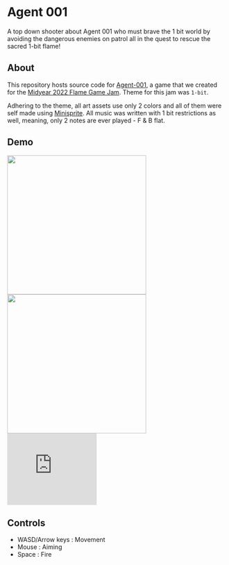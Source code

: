 # Agent 001

A top down shooter about Agent 001 who must brave the 1 bit world by avoiding the dangerous enemies on patrol all in the quest to rescue the sacred 1-bit flame!

## About

This repository hosts source code for [Agent-001](https://ufrshubham.itch.io/agent-001), a game that we created for the [Midyear 2022 Flame Game Jam](https://itch.io/jam/2nd-flame-game-jam). Theme for this jam was `1-bit`.

Adhering to the theme, all art assets use only 2 colors and all of them were self made using [Minisprite](https://minisprit.es/). All music was written with 1 bit restrictions as well, meaning, only 2 notes are ever played - F & B flat.

## Demo

<img src="https://github.com/munsterlander/2022_midyear_flame_jam/tree/main/branding/Demo.gif" width="320" >

<img src="https://github.com/munsterlander/2022_midyear_flame_jam/tree/main/branding/Demo2.gif" width="320" >

<iframe frameborder="0" src="https://itch.io/embed/1670125?linkback=true&amp;border_width=0&amp;bg_color=222222&amp;fg_color=eeeeee&amp;border_color=363636" width="206" height="165"><a href="https://ufrshubham.itch.io/agent-001">Agent 001 by DevKage, munsterlander</a></iframe>

## Controls

- WASD/Arrow keys : Movement
- Mouse : Aiming
- Space : Fire
